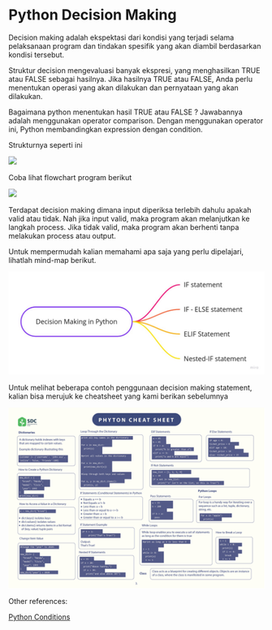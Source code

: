 # Python Decision Making

Decision making adalah ekspektasi dari kondisi yang terjadi selama pelaksanaan program dan tindakan spesifik yang akan diambil berdasarkan kondisi tersebut.

Struktur decision mengevaluasi banyak ekspresi, yang menghasilkan TRUE atau FALSE sebagai hasilnya. Jika hasilnya TRUE atau FALSE, Anda perlu menentukan operasi yang akan dilakukan dan pernyataan yang akan dilakukan.

Bagaimana python menentukan hasil TRUE atau FALSE ? Jawabannya adalah menggunakan operator comparison. Dengan menggunakan operator ini, Python membandingkan expression dengan condition.

Strukturnya seperti ini

![](https://lh4.googleusercontent.com/2wTaLWQ5slwbmjY51XkHJIqUL-VUc3-woydrMlGTswdHB8K5DCMEvNHgc_8JHVJlSI8FjkSwR06jGkLzatu-6S-Q_2gOMgC5wc04GcNYiFAQ1u9WULqGZqj1IE09VxaeOz5JyPRxStXnC2bzQNaXAChALXsayEOTMvH1bslCvqWCYjDYmFsl4HeL)

Coba lihat flowchart program berikut

![](https://lh3.googleusercontent.com/6G_E4rKFp_tzXbyPhPH6wuDz_qeabvmuRQ0loM5MzMJszw6iL2fQoNPahXsf5gTY8StmB8_LY1r7LAqdQlguXSEPL5DzgCYaUOqS1oFl-LxjQP0mtjJtU5itQPtT15AdqQ94uBBViOU66b86flu98T7corPr0kzab-5LCokSNRWzfYOPjKTn0wNc)  

Terdapat decision making dimana input diperiksa terlebih dahulu apakah valid atau tidak. Nah jika input valid, maka program akan melanjutkan ke langkah process. Jika tidak valid, maka program akan berhenti tanpa melakukan process atau output.

Untuk mempermudah kalian memahami apa saja yang perlu dipelajari, lihatlah mind-map berikut.

![](images/conditional%20Mind%20Map.jpg)

Untuk melihat beberapa contoh penggunaan decision making statement, kalian bisa merujuk ke cheatsheet yang kami berikan sebelumnya

![](images/phyton_cheat_sheet-revisi-03.jpg)

Other references:

[Python Conditions](https://www.w3schools.com/python/python_conditions.asp)
